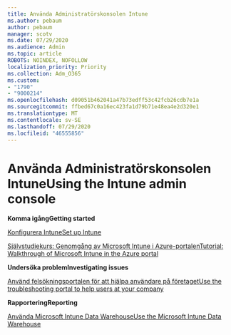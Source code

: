 ```yaml
---
title: Använda Administratörskonsolen Intune
ms.author: pebaum
author: pebaum
manager: scotv
ms.date: 07/29/2020
ms.audience: Admin
ms.topic: article
ROBOTS: NOINDEX, NOFOLLOW
localization_priority: Priority
ms.collection: Adm_O365
ms.custom:
- "1790"
- "9000214"
ms.openlocfilehash: d09051b462041a47b73edff53c42fcb26cdb7e1a
ms.sourcegitcommit: ffbed67c0a16ec423fa1d79b71e48ea4e2d320e1
ms.translationtype: MT
ms.contentlocale: sv-SE
ms.lasthandoff: 07/29/2020
ms.locfileid: "46555856"
---
```

# <a name="using-the-intune-admin-console"></a><span data-ttu-id="6f56e-102">Använda Administratörskonsolen Intune</span><span class="sxs-lookup"><span data-stu-id="6f56e-102">Using the Intune admin console</span></span>

<span data-ttu-id="6f56e-103">**Komma igång**</span><span class="sxs-lookup"><span data-stu-id="6f56e-103">**Getting started**</span></span>

[<span data-ttu-id="6f56e-104">Konfigurera Intune</span><span class="sxs-lookup"><span data-stu-id="6f56e-104">Set up Intune</span></span>](https://docs.microsoft.com/intune/setup-steps)

[<span data-ttu-id="6f56e-105">Självstudiekurs: Genomgång av Microsoft Intune i Azure-portalen</span><span class="sxs-lookup"><span data-stu-id="6f56e-105">Tutorial: Walkthrough of Microsoft Intune in the Azure portal</span></span>](https://docs.microsoft.com/intune/tutorial-walkthrough-intune-portal)

<span data-ttu-id="6f56e-106">**Undersöka problem**</span><span class="sxs-lookup"><span data-stu-id="6f56e-106">**Investigating issues**</span></span>

[<span data-ttu-id="6f56e-107">Använd felsökningsportalen för att hjälpa användare på företaget</span><span class="sxs-lookup"><span data-stu-id="6f56e-107">Use the troubleshooting portal to help users at your company</span></span>](https://docs.microsoft.com/intune/help-desk-operators)

<span data-ttu-id="6f56e-108">**Rapportering**</span><span class="sxs-lookup"><span data-stu-id="6f56e-108">**Reporting**</span></span>

[<span data-ttu-id="6f56e-109">Använda Microsoft Intune Data Warehouse</span><span class="sxs-lookup"><span data-stu-id="6f56e-109">Use the Microsoft Intune Data Warehouse</span></span>](https://docs.microsoft.com/intune/reports-nav-create-intune-reports)